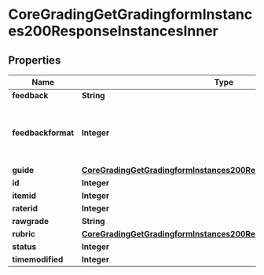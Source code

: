 

# CoreGradingGetGradingformInstances200ResponseInstancesInner


## Properties

| Name | Type | Description | Notes |
|------------ | ------------- | ------------- | -------------|
|**feedback** | **String** | feedback |  [optional] |
|**feedbackformat** | **Integer** | feedback format (1 &#x3D; HTML, 0 &#x3D; MOODLE, 2 &#x3D; PLAIN, or 4 &#x3D; MARKDOWN) |  [optional] |
|**guide** | [**CoreGradingGetGradingformInstances200ResponseInstancesInnerGuide**](CoreGradingGetGradingformInstances200ResponseInstancesInnerGuide.md) |  |  [optional] |
|**id** | **Integer** | instance id |  [optional] |
|**itemid** | **Integer** | item id |  [optional] |
|**raterid** | **Integer** | rater id |  [optional] |
|**rawgrade** | **String** | raw grade |  [optional] |
|**rubric** | [**CoreGradingGetGradingformInstances200ResponseInstancesInnerRubric**](CoreGradingGetGradingformInstances200ResponseInstancesInnerRubric.md) |  |  [optional] |
|**status** | **Integer** | status |  [optional] |
|**timemodified** | **Integer** | modified time |  [optional] |



